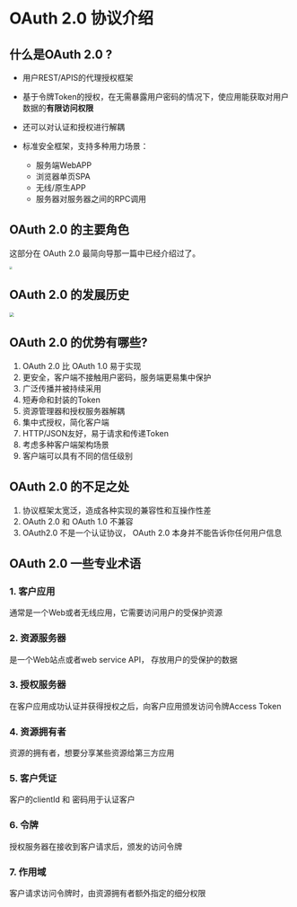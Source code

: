 # OAuth 2.0 协议介绍



## 什么是OAuth 2.0 ?

- 用户REST/APIS的代理授权框架
- 基于令牌Token的授权，在无需暴露用户密码的情况下，使应用能获取对用户数据的**有限访问权限**

- 还可以对认证和授权进行解耦
- 标准安全框架，支持多种用力场景：
  - 服务端WebAPP
  - 浏览器单页SPA
  - 无线/原生APP
  - 服务器对服务器之间的RPC调用



##  OAuth 2.0 的主要角色

这部分在 OAuth 2.0 最简向导那一篇中已经介绍过了。

<img src="https://oscimg.oschina.net/oscnet/up-9b41d6df43567e030c42e0d1c24a852c59e.png" style="zoom:33%;" >



## OAuth 2.0 的发展历史



<img src="https://oscimg.oschina.net/oscnet/up-110e867303b05eeec3ec6aad8f7457c3e93.png" style="zoom: 50%;" >



## OAuth 2.0 的优势有哪些?

1. OAuth 2.0 比 OAuth 1.0 易于实现
2. 更安全，客户端不接触用户密码，服务端更易集中保护
3. 广泛传播并被持续采用
4. 短寿命和封装的Token
5. 资源管理器和授权服务器解耦
6. 集中式授权，简化客户端
7. HTTP/JSON友好，易于请求和传递Token
8. 考虑多种客户端架构场景
9. 客户端可以具有不同的信任级别



## OAuth 2.0 的不足之处

1. 协议框架太宽泛，造成各种实现的兼容性和互操作性差
2. OAuth 2.0 和 OAuth 1.0 不兼容
3. OAuth2.0 不是一个认证协议， OAuth 2.0 本身并不能告诉你任何用户信息



## OAuth 2.0 一些专业术语

### 1. 客户应用

通常是一个Web或者无线应用，它需要访问用户的受保护资源

### 2. 资源服务器

是一个Web站点或者web service API， 存放用户的受保护的数据

### 3. 授权服务器

在客户应用成功认证并获得授权之后，向客户应用颁发访问令牌Access Token

### 4. 资源拥有者

资源的拥有者，想要分享某些资源给第三方应用

### 5. 客户凭证

客户的clientId 和 密码用于认证客户

### 6. 令牌

授权服务器在接收到客户请求后，颁发的访问令牌

### 7. 作用域

客户请求访问令牌时，由资源拥有者额外指定的细分权限











